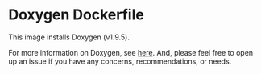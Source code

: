 # Doxygen Dockerfile

This image installs Doxygen (v1.9.5).

For more information on Doxygen, see [here](https://github.com/doxygen/doxygen). And, please feel free to open up an issue if you have any concerns, recommendations, or needs.
